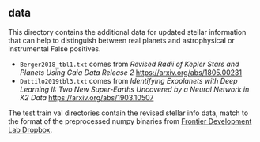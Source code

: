 data
--

This directory contains the additional data for updated stellar information that can help to distinguish between real planets and astrophysical or instrumental False positives.

- `Berger2018_tbl1.txt` comes from *Revised Radii of Kepler Stars and Planets Using Gaia Data Release 2* https://arxiv.org/abs/1805.00231
- `Dattilo2019tbl3.txt` comes from *Identifying Exoplanets with Deep Learning II: Two New Super-Earths Uncovered by a Neural Network in K2 Data* https://arxiv.org/abs/1903.10507

The test train val directories contain the revised stellar info data, match to the format of the preprocessed numpy binaries from [Frontier Development Lab Dropbox](https://www.dropbox.com/sh/sxj7r30thd66nij/AACptMysLyaMhXe817e4z7Sya?dl=0).
